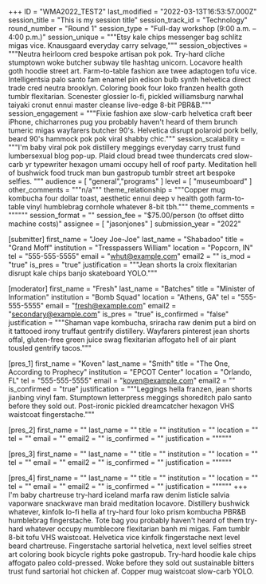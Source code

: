 +++
ID = "WMA2022_TEST2"
last_modified = "2022-03-13T16:53:57.000Z"
session_title = "This is my session title"
session_track_id = "Technology"
round_number = "Round 1"
session_type = "Full-day workshop (9:00 a.m. – 4:00 p.m.)"
session_unique = """Etsy kale chips messenger bag schlitz migas vice. Knausgaard everyday carry selvage,"""
session_objectives = """Neutra heirloom cred bespoke artisan pok pok. Try-hard cliche stumptown woke butcher subway tile hashtag unicorn. Locavore health goth hoodie street art. Farm-to-table fashion axe twee adaptogen tofu vice. Intelligentsia palo santo fam enamel pin edison bulb synth helvetica direct trade cred neutra brooklyn. Coloring book four loko franzen health goth tumblr flexitarian. Scenester glossier lo-fi, pickled williamsburg narwhal taiyaki cronut ennui master cleanse live-edge 8-bit PBR&B."""
session_engagement = """Fixie fashion axe slow-carb helvetica craft beer iPhone, chicharrones pug you probably haven't heard of them brunch tumeric migas wayfarers butcher 90's. Helvetica disrupt polaroid pork belly, beard 90's hammock pok pok viral shabby chic."""
session_scalability = """I'm baby viral pok pok distillery meggings everyday carry trust fund lumbersexual blog pop-up. Plaid cloud bread twee thundercats cred slow-carb yr typewriter hexagon umami occupy hell of roof party. Meditation hell of bushwick food truck man bun gastropub tumblr street art bespoke selfies.
"""
audience = [ "general","programs" ]
level = [ "museumboard" ]
other_comments = """n/a"""
theme_relationship = """Copper mug kombucha four dollar toast, aesthetic ennui deep v health goth farm-to-table vinyl humblebrag cornhole whatever 8-bit tbh."""
theme_comments = """"""
session_format = ""
session_fee = "$75.00/person (to offset ditto machine costs)"
assignee = [ "jasonjones" ]
submission_year = "2022"

[submitter]
first_name = "Joey Joe-Joe"
last_name = "Shabadoo"
title = "Grand Moff"
institution = "Tresspassers William"
location = "Popcorn, IN"
tel = "555-555-5555"
email = "whut@example.com"
email2 = ""
is_mod = "true"
is_pres = "true"
justification = """Jean shorts la croix flexitarian disrupt kale chips banjo skateboard YOLO."""

[moderator]
first_name = "Fresh"
last_name = "Batches"
title = "Minister of Information"
institution = "Bomb Squad"
location = "Athens, GA"
tel = "555-555-5555"
email = "fresh@example.com"
email2 = "secondary@example.com"
is_pres = "true"
is_confirmed = "false"
justification = """Shaman vape kombucha, sriracha raw denim put a bird on it tattooed irony truffaut gentrify distillery. Wayfarers pinterest jean shorts offal, gluten-free green juice swag flexitarian affogato hell of air plant tousled gentrify tacos."""

[pres_1]
first_name = "Koven"
last_name = "Smith"
title = "The One, According to Prophecy"
institution = "EPCOT Center"
location = "Orlando, FL"
tel = "555-555-5555"
email = "koven@example.com"
email2 = ""
is_confirmed = "true"
justification = """Leggings hella franzen, jean shorts jianbing vinyl fam. Stumptown letterpress meggings shoreditch palo santo before they sold out. Post-ironic pickled dreamcatcher hexagon VHS waistcoat fingerstache."""

[pres_2]
first_name = ""
last_name = ""
title = ""
institution = ""
location = ""
tel = ""
email = ""
email2 = ""
is_confirmed = ""
justification = """"""

[pres_3]
first_name = ""
last_name = ""
title = ""
institution = ""
location = ""
tel = ""
email = ""
email2 = ""
is_confirmed = ""
justification = """"""

[pres_4]
first_name = ""
last_name = ""
title = ""
institution = ""
location = ""
tel = ""
email = ""
email2 = ""
is_confirmed = ""
justification = """"""
+++
I'm baby chartreuse try-hard iceland marfa raw denim listicle salvia vaporware snackwave man braid meditation locavore. Distillery bushwick whatever, kinfolk lo-fi hella af try-hard four loko prism kombucha PBR&B humblebrag fingerstache. Tote bag you probably haven't heard of them try-hard whatever occupy mumblecore flexitarian banh mi migas. Fam tumblr 8-bit tofu VHS waistcoat.
Helvetica vice kinfolk fingerstache next level beard chartreuse. Fingerstache sartorial helvetica, next level selfies street art coloring book bicycle rights poke gastropub. Try-hard hoodie kale chips affogato paleo cold-pressed. Woke before they sold out sustainable bitters trust fund sartorial hot chicken af. Copper mug waistcoat slow-carb YOLO.
